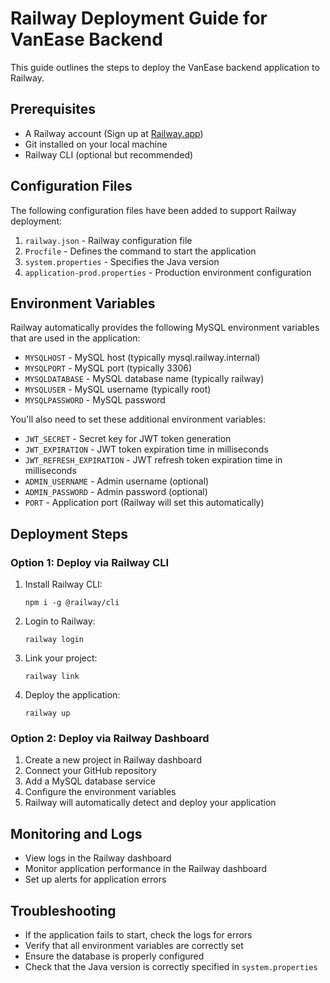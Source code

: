 # Railway Deployment Guide for VanEase Backend

This guide outlines the steps to deploy the VanEase backend application to Railway.

## Prerequisites

- A Railway account (Sign up at [Railway.app](https://railway.app))
- Git installed on your local machine
- Railway CLI (optional but recommended)

## Configuration Files

The following configuration files have been added to support Railway deployment:

1. `railway.json` - Railway configuration file
2. `Procfile` - Defines the command to start the application
3. `system.properties` - Specifies the Java version
4. `application-prod.properties` - Production environment configuration

## Environment Variables

Railway automatically provides the following MySQL environment variables that are used in the application:

- `MYSQLHOST` - MySQL host (typically mysql.railway.internal)
- `MYSQLPORT` - MySQL port (typically 3306)
- `MYSQLDATABASE` - MySQL database name (typically railway)
- `MYSQLUSER` - MySQL username (typically root)
- `MYSQLPASSWORD` - MySQL password

You'll also need to set these additional environment variables:
- `JWT_SECRET` - Secret key for JWT token generation
- `JWT_EXPIRATION` - JWT token expiration time in milliseconds
- `JWT_REFRESH_EXPIRATION` - JWT refresh token expiration time in milliseconds
- `ADMIN_USERNAME` - Admin username (optional)
- `ADMIN_PASSWORD` - Admin password (optional)
- `PORT` - Application port (Railway will set this automatically)

## Deployment Steps

### Option 1: Deploy via Railway CLI

1. Install Railway CLI:
   ```
   npm i -g @railway/cli
   ```

2. Login to Railway:
   ```
   railway login
   ```

3. Link your project:
   ```
   railway link
   ```

4. Deploy the application:
   ```
   railway up
   ```

### Option 2: Deploy via Railway Dashboard

1. Create a new project in Railway dashboard
2. Connect your GitHub repository
3. Add a MySQL database service
4. Configure the environment variables
5. Railway will automatically detect and deploy your application

## Monitoring and Logs

- View logs in the Railway dashboard
- Monitor application performance in the Railway dashboard
- Set up alerts for application errors

## Troubleshooting

- If the application fails to start, check the logs for errors
- Verify that all environment variables are correctly set
- Ensure the database is properly configured
- Check that the Java version is correctly specified in `system.properties`
